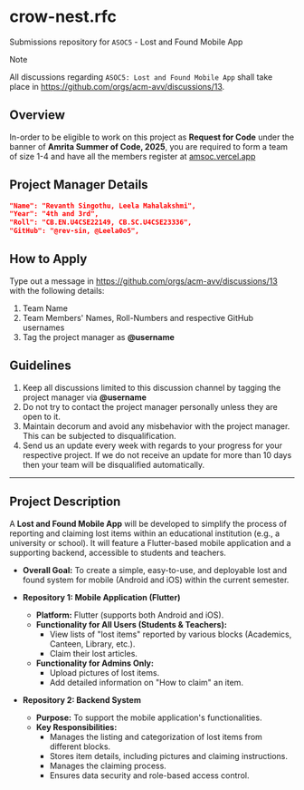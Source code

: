 # crow-nest.rfc
Submissions repository for `ASOC5` - Lost and Found Mobile App

> [!NOTE]
All discussions regarding `ASOC5: Lost and Found Mobile App` shall take place in https://github.com/orgs/acm-avv/discussions/13.

## Overview
In-order to be eligible to work on this project as **Request for Code** under the banner of **Amrita Summer of Code, 2025**, you are required to form a team of size 1-4 and have all the members register at [amsoc.vercel.app](https://amsoc.vercel.app)

## Project Manager Details
```json
"Name": "Revanth Singothu, Leela Mahalakshmi",
"Year": "4th and 3rd",
"Roll": "CB.EN.U4CSE22149, CB.SC.U4CSE23336",
"GitHub": "@rev-sin, @Leela0o5",
```

## How to Apply
Type out a message in https://github.com/orgs/acm-avv/discussions/13 with the following details:
1. Team Name
2. Team Members' Names, Roll-Numbers and respective GitHub usernames
3. Tag the project manager as **@username**

## Guidelines
1. Keep all discussions limited to this discussion channel by tagging the project manager via **@username**
2. Do not try to contact the project manager personally unless they are open to it.
4. Maintain decorum and avoid any misbehavior with the project manager. This can be subjected to disqualification.
5. Send us an update every week with regards to your progress for your respective project. If we do not receive an update for more than 10 days then your team will be disqualified automatically.

---
## Project Description

A **Lost and Found Mobile App** will be developed to simplify the process of reporting and claiming lost items within an educational institution (e.g., a university or school). It will feature a Flutter-based mobile application and a supporting backend, accessible to students and teachers.

* **Overall Goal:** To create a simple, easy-to-use, and deployable lost and found system for mobile (Android and iOS) within the current semester.

* **Repository 1: Mobile Application (Flutter)**
    * **Platform:** Flutter (supports both Android and iOS).
    * **Functionality for All Users (Students & Teachers):**
        * View lists of "lost items" reported by various blocks (Academics, Canteen, Library, etc.).
        * Claim their lost articles.
    * **Functionality for Admins Only:**
        * Upload pictures of lost items.
        * Add detailed information on "How to claim" an item.

* **Repository 2: Backend System**
    * **Purpose:** To support the mobile application's functionalities.
    * **Key Responsibilities:**
        * Manages the listing and categorization of lost items from different blocks.
        * Stores item details, including pictures and claiming instructions.
        * Manages the claiming process.
        * Ensures data security and role-based access control.
